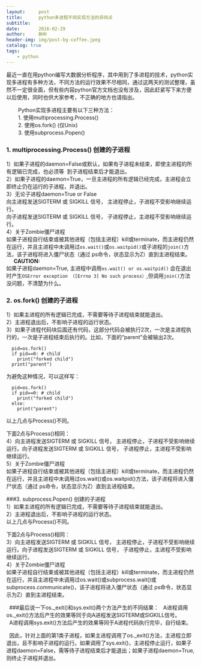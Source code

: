 ```yaml
---
layout:     post
title:      python多进程不同实现方法的异同点
subtitle:   
date:       2016-02-29
author:     BHH
header-img: img/post-bg-coffee.jpeg
catalog: true
tags:
    - python
---
```


最近一直在用python编写大数据分析程序，其中用到了多进程的技术，python实现多进程有多种方法，不同方法的运行效果不尽相同，通过这两天的测试整理，虽然不一定很全面，但有些内容python官方文档也没有涉及，因此赶紧写下来方便以后使用，同时也供大家参考，不正确的地方也请指出。

        Python实现多进程主要有以下三种方法：  
        1. 使用multiprocessing.Process()  
        2. 使用os.fork() (仅Unix)  
        3. 使用subprocess.Popen()

### 1. multiprocessing.Process() 创建的子进程  
 1）如果子进程的daemon=False或默认，如果有子进程未结束，即使主进程的所有逻辑已完成，也必须等  到子进程结束后才能退出。  
 2）如果子进程的daemon=True，一旦主进程的所有逻辑已经完成，主进程会立即终止仍在运行的子进程，并退出。  
 3）无论子进程daemon=True or False    
   向主进程发送SIGTERM 或 SIGKILL 信号， 主进程停止，子进程不受影响继续运行。    
   向子进程发送SIGTERM 或 SIGKILL 信号， 子进程停止，主进程不受影响继续运行。  
 4）关于Zombie僵尸进程  
   如果子进程自行结束或被其他进程（包括主进程）kill或terminate，而主进程仍然在运行，并且主进程中未调用过`os.wait()`或`os.waitpid()`或子进程的`join()`方法，该子进程将进入僵尸状态（通过 ps命令，状态显示为Z）直到主进程结束。  
    
   **CAUTION:**   
   如果子进程daemon=True, 主进程中调用`os.wait() or os.waitpid()` 会在退出时产生`OSError exception （[Errno 3] No such process）`,但调用`join()`方法没问题，不清楚为什么。


### 2. os.fork() 创建的子进程  
1）如果主进程的所有逻辑已完成，不需要等待子进程结束就能退出。  
2）主进程退出后，不影响子进程的运行状态。  
3）如果子进程代码块后面还有代码，这部分代码会被执行2次，一次是主进程执行的，一次是子进程结束后执行的。比如，下面的“parent”会被输出2次。  
```
  pid=os.fork()
  if pid==0: # child
    print("forked child")
  print("parent")
```
为避免这种情况，可以这样写：  
```
  pid=os.fork()
  if pid==0: # child
    print("forked child")
  else:
    print("parent")
```  
以上几点与Process()不同。


  下面2点与Process()相同：   
4）向主进程发送SIGTERM 或 SIGKILL 信号， 主进程停止，子进程不受影响继续运行。向子进程发送SIGTERM 或 SIGKILL 信号， 子进程停止，主进程不受影响继续运行。  
5）关于Zombie僵尸进程  
  如果子进程自行结束或被其他进程（包括主进程）kill或terminate，而主进程仍然在运行，并且主进程中未调用过os.wait()或os.waitpid()方法，该子进程将进入僵尸状态（通过 ps命令，状态显示为Z）直到主进程结束。

###3. subprocess.Popen() 创建的子进程  
1）如果主进程的所有逻辑已完成，不需要等待子进程结束就能退出。  
2）主进程退出后，不影响子进程的运行状态。  
以上几点与Process()不同。

下面2点与Process()相同：  
3）向主进程发送SIGTERM 或 SIGKILL 信号， 主进程停止，子进程不受影响继续运行。向子进程发送SIGTERM 或 SIGKILL 信号， 子进程停止，主进程不受影响继续运行。  
4）关于Zombie僵尸进程  
  如果子进程自行结束或被其他进程（包括主进程）kill或terminate，而主进程仍然在运行，并且主进程中未调用过os.wait()或subprocess.wait()或subprocess.communicate()，该子进程将进入僵尸状态（通过 ps命令，状态显示为Z）直到主进程结束。

 
###最后说一下os._exit()和sys.exit()两个方法产生的不同结果：
  A进程调用os._exit()方法后产生的效果等同于向A进程发送SIGTERM或SIGKILL信号。  
  A进程调用sys.exit()方法后产生的效果等同于A进程代码执行完毕，自行结束。

  因此，针对上面的第1类子进程，如果主进程调用了os._exit()方法，主进程立即退出，且不影响子进程的运行。如果调用了sys.exit()，主进程停止运行，如果子进程daemon=False，需等待子进程结束后才能退出；如果子进程daemon=True,则终止子进程并退出。



